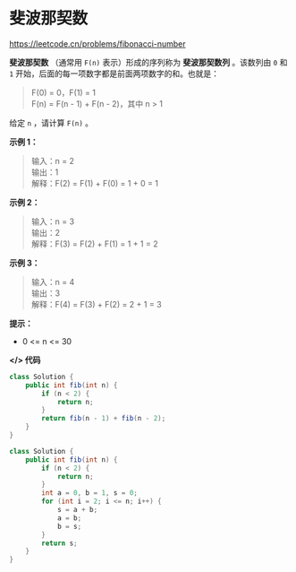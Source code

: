 # 斐波那契数

<a href="https://leetcode.cn/problems/fibonacci-number" target="_blank">https://leetcode.cn/problems/fibonacci-number</a>

**斐波那契数** （通常用 `F(n)` 表示）形成的序列称为 **斐波那契数列** 。该数列由 `0` 和 `1` 开始，后面的每一项数字都是前面两项数字的和。也就是：

> F(0) = 0，F(1) = 1<br>
F(n) = F(n - 1) + F(n - 2)，其中 n > 1

给定 `n` ，请计算 `F(n)` 。

**示例 1：**

> 输入：n = 2<br>
输出：1<br>
解释：F(2) = F(1) + F(0) = 1 + 0 = 1

**示例 2：**

> 输入：n = 3<br>
输出：2<br>
解释：F(3) = F(2) + F(1) = 1 + 1 = 2

**示例 3：**

> 输入：n = 4<br>
输出：3<br>
解释：F(4) = F(3) + F(2) = 2 + 1 = 3

**提示：**

- 0 <= n <= 30

**</> 代码**

```java
class Solution {
    public int fib(int n) {
        if (n < 2) {
            return n;
        }
        return fib(n - 1) + fib(n - 2);
    }
}
```

```java
class Solution {
    public int fib(int n) {
        if (n < 2) {
            return n;
        }
        int a = 0, b = 1, s = 0;
        for (int i = 2; i <= n; i++) {
            s = a + b;
            a = b;
            b = s;
        }
        return s;
    }
}
```
